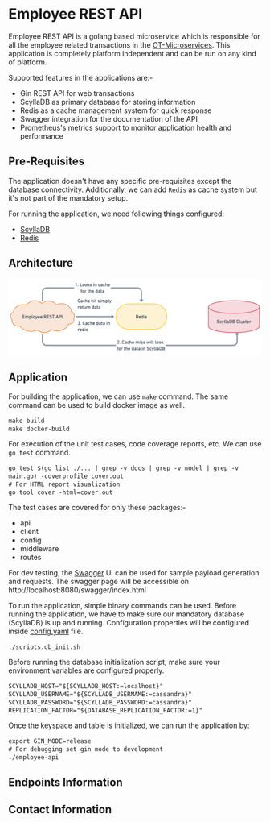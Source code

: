 # Employee REST API

Employee REST API is a golang based microservice which is responsible for all the employee related transactions in the [OT-Microservices](https://github.com/OT-MICROSERVICES). This application is completely platform independent and can be run on any kind of platform.

Supported features in the applications are:-

- Gin REST API for web transactions
- ScyllaDB as primary database for storing information
- Redis as a cache management system for quick response
- Swagger integration for the documentation of the API
- Prometheus's metrics support to monitor application health and performance

## Pre-Requisites

The application doesn't have any specific pre-requisites except the database connectivity. Additionally, we can add `Redis` as cache system but it's not part of the mandatory setup.

For running the application, we need following things configured:

- [ScyllaDB](https://www.scylladb.com/)
- [Redis](https:/redis.com/)

## Architecture

![](./static/employee.png)

## Application 

For building the application, we can use `make` command. The same command can be used to build docker image as well.

```shell
make build
make docker-build
```

For execution of the unit test cases, code coverage reports, etc. We can use `go test` command.

```shell
go test $(go list ./... | grep -v docs | grep -v model | grep -v main.go) -coverprofile cover.out
# For HTML report visualization
go tool cover -html=cover.out
```

The test cases are covered for only these packages:-
- api
- client
- config
- middleware
- routes

For dev testing, the [Swagger](https://swagger.io/) UI can be used for sample payload generation and requests. The swagger page will be accessible on http://localhost:8080/swagger/index.html

To run the application, simple binary commands can be used. Before running the application, we have to make sure our mandatory database (ScyllaDB) is up and running. Configuration properties will be configured inside [config.yaml](./config.yaml) file.

```shell
./scripts.db_init.sh
```

Before running the database initialization script, make sure your environment variables are configured properly.

```shell
SCYLLADB_HOST="${SCYLLADB_HOST:=localhost}"
SCYLLADB_USERNAME="${SCYLLADB_USERNAME:=cassandra}"
SCYLLADB_PASSWORD="${SCYLLADB_PASSWORD:=cassandra}"
REPLICATION_FACTOR="${DATABASE_REPLICATION_FACTOR:=1}"
```

Once the keyspace and table is initialized, we can run the application by:

```shell
export GIN_MODE=release
# For debugging set gin mode to development
./employee-api
```
## Endpoints Information

## Contact Information

